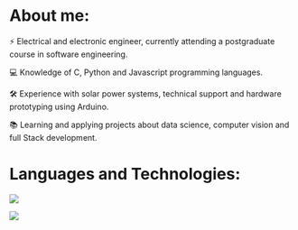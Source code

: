 # About me:

⚡ Electrical and electronic engineer, currently attending a postgraduate course in software engineering.

💻 Knowledge of C, Python and Javascript programming languages.

🛠️ Experience with solar power systems, technical support and hardware prototyping using Arduino.

📚 Learning and applying projects about data science, computer vision and full Stack development.


# Languages and Technologies:
<!-- ![Top Langs](https://github-readme-stats.vercel.app/api/top-langs/?username=Yuri-Vlasqz&size_weight=0.5&count_weight=0.5&hide=Jupyter+Notebook&layout=donut&theme=transparent) -->
<p align="start">
    <a href="https://github.com/anuraghazra/github-readme-stats">
    <img src="https://github-readme-stats.vercel.app/api/top-langs/?username=Yuri-Vlasqz&size_weight=0.5&count_weight=0.5&hide=Jupyter+Notebook&layout=donut&theme=transparent" />
  </a>
</p>

<p align="start">
  <a href="https://skillicons.dev">
    <img src="https://skillicons.dev/icons?i=git,docker,flask,sqlite,nodejs,express,opencv,sklearn,figma,arduino" />
  </a>
</p>

<!---
Yuri-Vlasqz/Yuri-Vlasqz is a ✨ special ✨ repository because its `README.md` (this file) appears on your GitHub profile.
You can click the Preview link to take a look at your changes.
--->
